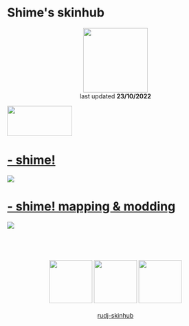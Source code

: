 # Shime's skinhub
<p align="center">
<a href="https://osu.ppy.sh/users/11558207">
  <img src="https://a.ppy.sh/11558207"  
       width="150"
       height="150"></a>
<br>
last updated <b>23/10/2022</b>
</p>

<a href="https://www.youtube.com/watch?v=kbbgypvGPgM">
<img src="https://i.imgur.com/uDyKiLi.png"
       width="151" 
       height="70"/></a>

# [- shime!](https://github.com/rudj-skinhub/woal/raw/tyfh/shime/-%20shime!.osk)
[![](https://shime.s-ul.eu/TgxD0wZ2)](https://github.com/rudj-skinhub/woal/raw/tyfh/shime/-%20shime!.osk)

# [- shime! mapping & modding](https://github.com/rudj-skinhub/woal/raw/tyfh/shime/-%20shime!%20mapping%20%26%20modding.osk)
[![](https://shime.s-ul.eu/GWaZFX7n)](https://github.com/rudj-skinhub/woal/raw/tyfh/shime/-%20shime!%20mapping%20%26%20modding.osk)

#
<p align="center">
  <br></br>
  <a href="https://www.twitch.tv/shime27">
  <img src="https://i.imgur.com/HM030lk.png" 
       width="100" 
       height="100"></a>
  <a href="https://www.youtube.com/channel/UCTEFyEB55VtRp7fH7gXO7eA">
  <img src="https://i.imgur.com/YWbDUUy.png"  
       width="100" 
       height="100"></a>
  <a href="https://twitter.com/shimeeeee">
  <img src="https://i.imgur.com/PUQ5uWf.png" 
       width="100" 
       height="100"></a>
  <br></br>
  <a href="README.md">rudj-skinhub</a>
 </p>
